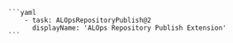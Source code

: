     ```yaml
        - task: ALOpsRepositoryPublish@2
          displayName: 'ALOps Repository Publish Extension'
    ```

